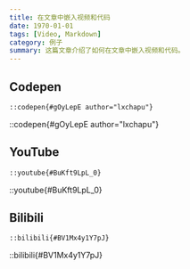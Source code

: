 ```yaml
---
title: 在文章中嵌入视频和代码
date: 1970-01-01
tags: [Video, Markdown]
category: 例子
summary: 这篇文章介绍了如何在文章中嵌入视频和代码。
---
```


## Codepen

```md
::codepen{#gOyLepE author="lxchapu"}
```

::codepen{#gOyLepE author="lxchapu"}

## YouTube

```md
::youtube{#BuKft9LpL_0}
```

::youtube{#BuKft9LpL_0}

## Bilibili

```md
::bilibili{#BV1Mx4y1Y7pJ}
```

::bilibili{#BV1Mx4y1Y7pJ}
